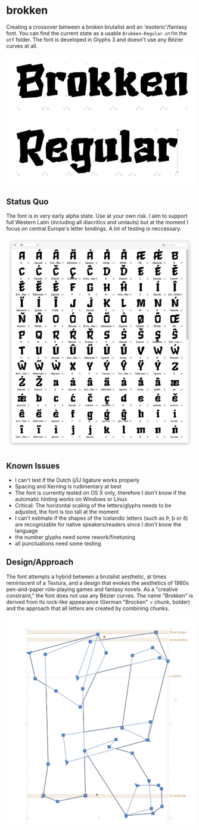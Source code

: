 # brokken
 Creating a crossover between a broken brutalist and an 'esoteric'/fantasy font. You can find the current state as a usable `Brokken-Regular.otf`in the `otf` folder. The font is developed in Glyphs 3 and doesn't use any Bézier curves at all.

 ![Teaser Brokken](img/teaser.png)

 ## Status Quo
 The font is in very early alpha state. Use at your own risk. I aim to support full Western Latin (including all diacritics and umlauts) but at the moment I focus on central Europe's letter bindings. A lot of testing is neccessary. 

![Glyph Table](img/palette.png)

## Known Issues
- I can't test if the Dutch íj/ÍJ ligature works properly
- Spacing and Kerning is rudimentary at best
- The font is currently tested on OS X only, therefore I don't know if the automatic hinting works on Windows or Linux
- Critical: The horizontal scaling of the letters/glyphs needs to be adjusted, the font is too tall at the moment
- I can't estimate if the shapes of the Icelandic letters (such as Þ, þ or ð) are recognizable for native speakers/readers since I don't know the language
- the number glyphs need some rework/finetuning
- all punctuations need some testing

## Design/Approach
The font attempts a hybrid between a brutalist aesthetic, at times reminiscent of a Textura, and a design that evokes the aesthetics of 1980s pen-and-paper role-playing games and fantasy novels. As a "creative constraint," the font does not use any Bézier curves. The name "Brokken" is derived from its rock-like appearance (German "Brocken" = chunk, bolder) and the approach that all letters are created by combining chunks.

![Chunk Combination](img/chunks.png)
